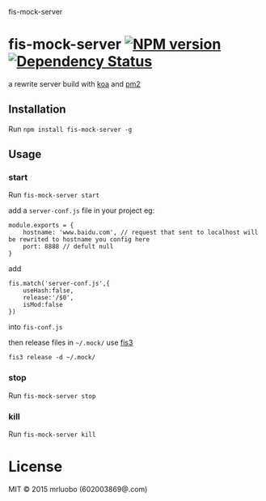 fis-mock-server


# fis-mock-server [![NPM version][npm-image]][npm-url] [![Dependency Status][daviddm-image]][daviddm-url]


a rewrite server build with [koa](https://github.com/koajs/koa) and [pm2](https://github.com/Unitech/pm2)

## Installation

 Run `npm install fis-mock-server -g`

## Usage

### start
Run `fis-mock-server start`

add a `server-conf.js` file in your project
eg:
```
module.exports = {
    hostname: 'www.baidu.com', // request that sent to localhost will be rewrited to hostname you config here
    port: 8888 // defult null
}
```

add
```
fis.match('server-conf.js',{
    useHash:false,
    release:'/$0',
    isMod:false
})

```
into `fis-conf.js`

then release files in `~/.mock/` use [fis3](https://github.com/fex-team/fis3)

`fis3 release -d ~/.mock/`

### stop
Run `fis-mock-server stop`

### kill

Run `fis-mock-server kill`




 # License
 MIT © 2015 mrluobo (602003869@.com)

 [npm-image]: https://badge.fury.io/js/fis-mock-server.svg
 [npm-url]: https://www.npmjs.com/package/fis-mock-server
 [daviddm-image]: https://david-dm.org/Mrluobo/fis-mock-server.svg?theme=shields.io
 [daviddm-url]: https://david-dm.org/Mrluobo/fis-mock-server.svg
